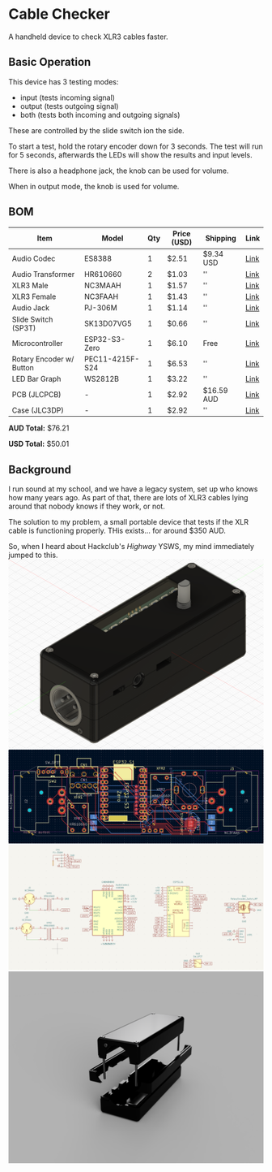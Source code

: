 # Cable Checker
A handheld device to check XLR3 cables faster.

## Basic Operation
This device has 3 testing modes:
- input (tests incoming signal)
- output (tests outgoing signal)
- both (tests both incoming and outgoing signals)

These are controlled by the slide switch ion the side.

To start a test, hold the rotary encoder down for 3 seconds. The test will run for 5 seconds, afterwards the LEDs will show the results and input levels.

There is also a headphone jack, the knob can be used for volume.

When in output mode, the knob is used for volume.

## BOM

| Item | Model | Qty | Price (USD) | Shipping | Link |
|-|--|-|-|-|-|
| Audio Codec | ES8388 | 1 | $2.51 | $9.34 USD | [Link](https://lcsc.com/product-detail/ADCs-DACs-Special-Purpose_Everest-semi-Everest-Semiconductor-ES8388_C365736.html) |
| Audio Transformer | HR610660 | 2 | $1.03 | '' | [Link](https://lcsc.com/product-detail/Audio-Transformers_HANRUN-Zhongshan-HanRun-Elec-HR610660_C48357.html) |
| XLR3 Male | NC3MAAH | 1 | $1.57 | '' | [Link](https://lcsc.com/product-detail/XLR-Cannon-Connectors_Neutrik-NC3MAAH_C368463.html) |
| XLR3 Female | NC3FAAH | 1 | $1.43 | '' | [Link](https://lcsc.com/product-detail/XLR-Cannon-Connectors_Neutrik-NC3FAAH_C368521.html) |
| Audio Jack | PJ-306M | 1 | $1.14 | '' | [Link](https://lcsc.com/product-detail/Audio-Connectors_HOOYA-PJ-306M_C2939172.html) |
| Slide Switch (SP3T) | SK13D07VG5 | 1 | $0.66 | '' | [Link](https://lcsc.com/product-detail/Slide-Switches_SHOU-HAN-SK13D07VG5_C393948.html) |
| Microcontroller | ESP32-S3-Zero | 1 | $6.10 | Free | [Link](https://core-electronics.com.au/esp32-s3-mini-development-board-retired.html) |
| Rotary Encoder w/ Button | PEC11-4215F-S24 | 1 | $6.53 | '' | [Link](https://core-electronics.com.au/rotary-encoder-extras.html) |
| LED Bar Graph | WS2812B | 1 | $3.22 | '' | [Link](https://core-electronics.com.au/glowbit-stick-1x8.html) |
| PCB (JLCPCB) | - | 1 | $2.92 | $16.59 AUD | [Link](Link) |
| Case (JLC3DP) | - | 1 | $2.92 | '' | [Link](Link) |

**AUD Total:** $76.21

**USD Total:** $50.01

## Background
I run sound at my school, and we have a legacy system, set up who knows how many years ago. As part of that, there are lots of XLR3 cables lying around that nobody knows if they work, or not.

The solution to my problem, a small portable device that tests if the XLR cable is functioning properly. THis exists... for around $350 AUD. 

So, when I heard about Hackclub's *Highway* YSWS, my mind immediately jumped to this.
![Case](screenshots/case.png)
![PCB](screenshots/pcb.png)
![Schematic](screenshots/schematic.png)
![Case Assembly](screenshots/case-exploded.png)

